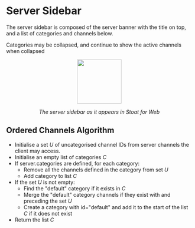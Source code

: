 # Server Sidebar

The server sidebar is composed of the server banner with the title on top, and a list of categories and channels below.

Categories may be collapsed, and continue to show the active channels when collapsed

<img src="./server-sidebar.webp" width="120px" style="margin:auto;display:block" />

<h6 style="margin:1em auto;display:block;width:fit-content">The server sidebar as it appears in Stoat for Web</h6>

## Ordered Channels Algorithm

- Initialise a set $U$ of uncategorised channel IDs from server channels the client may access.
- Initialise an empty list of categories $C$
- If server.categories are defined, for each category:
  - Remove all the channels defined in the category from set $U$
  - Add category to list $C$
- If the set $U$ is not empty:
  - Find the "default" category if it exists in $C$
  - Merge the "default" category channels if they exist with and preceding the set $U$
  - Create a category with id="default" and add it to the start of the list $C$ if it does not exist
- Return the list $C$
